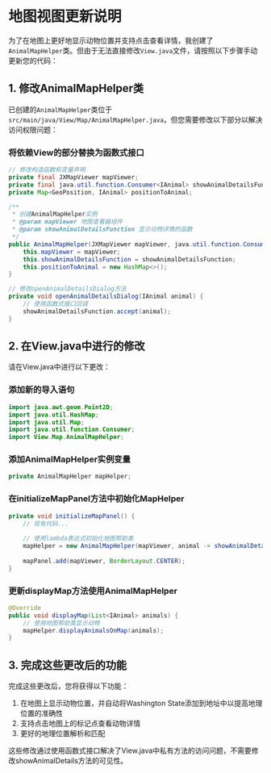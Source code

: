 # 地图视图更新说明

为了在地图上更好地显示动物位置并支持点击查看详情，我创建了`AnimalMapHelper`类。但由于无法直接修改`View.java`文件，请按照以下步骤手动更新您的代码：

## 1. 修改AnimalMapHelper类

已创建的`AnimalMapHelper`类位于`src/main/java/View/Map/AnimalMapHelper.java`，但您需要修改以下部分以解决访问权限问题：

### 将依赖View的部分替换为函数式接口

```java
// 修改构造函数和变量声明
private final JXMapViewer mapViewer;
private final java.util.function.Consumer<IAnimal> showAnimalDetailsFunction;
private Map<GeoPosition, IAnimal> positionToAnimal;

/**
 * 创建AnimalMapHelper实例
 * @param mapViewer 地图查看器组件
 * @param showAnimalDetailsFunction 显示动物详情的函数
 */
public AnimalMapHelper(JXMapViewer mapViewer, java.util.function.Consumer<IAnimal> showAnimalDetailsFunction) {
    this.mapViewer = mapViewer;
    this.showAnimalDetailsFunction = showAnimalDetailsFunction;
    this.positionToAnimal = new HashMap<>();
}

// 修改openAnimalDetailsDialog方法
private void openAnimalDetailsDialog(IAnimal animal) {
    // 使用函数式接口回调
    showAnimalDetailsFunction.accept(animal);
}
```

## 2. 在View.java中进行的修改

请在View.java中进行以下更改：

### 添加新的导入语句
```java
import java.awt.geom.Point2D;
import java.util.HashMap;
import java.util.Map;
import java.util.function.Consumer;
import View.Map.AnimalMapHelper;
```

### 添加AnimalMapHelper实例变量
```java
private AnimalMapHelper mapHelper;
```

### 在initializeMapPanel方法中初始化MapHelper
```java
private void initializeMapPanel() {
    // 现有代码...
    
    // 使用lambda表达式初始化地图帮助类
    mapHelper = new AnimalMapHelper(mapViewer, animal -> showAnimalDetails(animal));
    
    mapPanel.add(mapViewer, BorderLayout.CENTER);
}
```

### 更新displayMap方法使用AnimalMapHelper
```java
@Override
public void displayMap(List<IAnimal> animals) {
    // 使用地图帮助类显示动物
    mapHelper.displayAnimalsOnMap(animals);
}
```

## 3. 完成这些更改后的功能

完成这些更改后，您将获得以下功能：

1. 在地图上显示动物位置，并自动将Washington State添加到地址中以提高地理位置的准确性
2. 支持点击地图上的标记点查看动物详情
3. 更好的地理位置解析和匹配

这些修改通过使用函数式接口解决了View.java中私有方法的访问问题，不需要修改showAnimalDetails方法的可见性。 